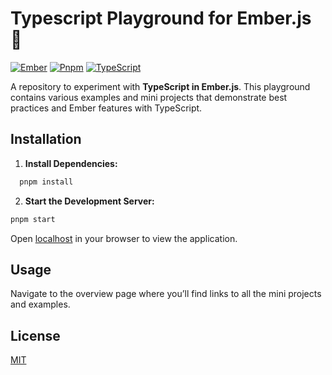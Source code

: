 # Typescript Playground for Ember.js 🧪

[![Ember](https://img.shields.io/badge/Ember.js-v.6.4-orange)](https://emberjs.com/)
[![Pnpm](https://img.shields.io/badge/pnpm-v.9.5-yellow)](https://pnpm.io/)
[![TypeScript](https://img.shields.io/badge/typescript-v.5.8.3-blue)](https://guides.emberjs.com/release/typescript/)

A repository to experiment with **TypeScript in Ember.js**. This playground contains various examples and mini projects that demonstrate best practices and Ember features with TypeScript.

## Installation

1. **Install Dependencies:**

```bash
  pnpm install
```

2. **Start the Development Server:**

```bash
pnpm start
```

Open [localhost](http://localhost:4200) in your browser to view the application.

## Usage

Navigate to the overview page where you’ll find links to all the mini projects and examples.

## License

[MIT](https://choosealicense.com/licenses/mit/)
